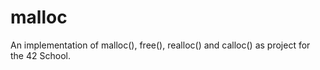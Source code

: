 # malloc
An implementation of malloc(), free(), realloc() and calloc() as project for the 42 School.
